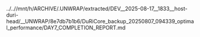 ../..//mnt/h/ARCHIVE/.UNWRAP/extracted/DEV__2025-08-17__1833__host-duri-head/__UNWRAP/8e7db7b1b6/DuRiCore_backup_20250807_094339_optimal_performance/DAY7_COMPLETION_REPORT.md